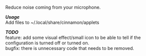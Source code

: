 Reduce noise coming from your microphone.

***Usage***\
Add files to ~/.local/share/cinnamon/applets 

***TODO***\
feature: add some visual effect/small icon to be able to tell if the configuration is turned off or turned on.
\
bugfix: there is unnecessary code that needs to be removed.
